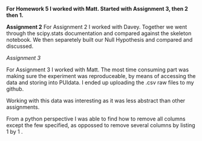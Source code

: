 __For Homework 5 I worked with Matt. Started with Assignment 3, then 2 then 1.__

__Assignment 2__
For Assignment 2 I worked with Davey. Together we went through the scipy.stats documentation and compared against the skeleton notebook. We then separetely built our Null Hypothesis and compared and discussed.

_Assignment 3_

For Assignment 3 I worked with Matt.
The most time consuming part was making sure the experiment was reproduceable, by means of accessing the data and storing into PUIdata. I ended up uploading the .csv raw files to my github. 

Working with this data was interesting as it was less abstract than other assignments.

From a python perspective I was able to find how to remove all columns except the few specified, as oppossed to remove several columns by listing 1 by 1 . 

